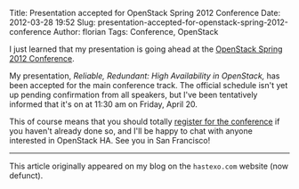 Title: Presentation accepted for OpenStack Spring 2012 Conference
Date: 2012-03-28 19:52
Slug: presentation-accepted-for-openstack-spring-2012-conference
Author: florian
Tags: Conference, OpenStack

I just learned that my presentation is going ahead at the [OpenStack
Spring 2012
Conference](http://www.openstack.org/conference/san-francisco-2012/).

My presentation, *Reliable, Redundant: High Availability in
OpenStack,* has been accepted for the main conference track. The
official schedule isn't yet up pending confirmation from all speakers,
but I've been tentatively informed that it's on at 11:30 am on Friday,
April 20.

This of course means that you should totally [register for the
conference](http://www.openstack.org/conference/san-francisco-2012/register/)
if you haven't already done so, and I'll be happy to chat with anyone
interested in OpenStack HA. See you in San Francisco!

* * *

This article originally appeared on my blog on the `hastexo.com` website (now defunct).
